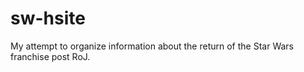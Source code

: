 # sw-hsite
My attempt to organize information about the return of the Star Wars franchise post RoJ.
